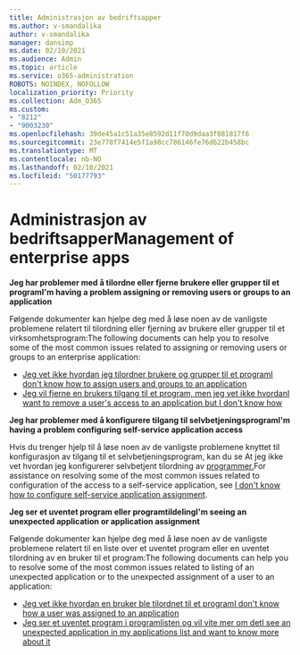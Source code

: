 ```yaml
---
title: Administrasjon av bedriftsapper
ms.author: v-smandalika
author: v-smandalika
manager: dansimp
ms.date: 02/10/2021
ms.audience: Admin
ms.topic: article
ms.service: o365-administration
ROBOTS: NOINDEX, NOFOLLOW
localization_priority: Priority
ms.collection: Adm_O365
ms.custom:
- "8212"
- "9003230"
ms.openlocfilehash: 39de45a1c51a35e8592d11f70d9daa3f081817f6
ms.sourcegitcommit: 23e778f7414e5f1a98cc786146fe76d622b458bc
ms.translationtype: MT
ms.contentlocale: nb-NO
ms.lasthandoff: 02/10/2021
ms.locfileid: "50177793"
---
```

# <a name="management-of-enterprise-apps"></a><span data-ttu-id="1b24c-102">Administrasjon av bedriftsapper</span><span class="sxs-lookup"><span data-stu-id="1b24c-102">Management of enterprise apps</span></span>

<span data-ttu-id="1b24c-103">**Jeg har problemer med å tilordne eller fjerne brukere eller grupper til et program**</span><span class="sxs-lookup"><span data-stu-id="1b24c-103">**I'm having a problem assigning or removing users or groups to an application**</span></span>

<span data-ttu-id="1b24c-104">Følgende dokumenter kan hjelpe deg med å løse noen av de vanligste problemene relatert til tilordning eller fjerning av brukere eller grupper til et virksomhetsprogram:</span><span class="sxs-lookup"><span data-stu-id="1b24c-104">The following documents can help you to resolve some of the most common issues related to assigning or removing users or groups to an enterprise application:</span></span>

- [<span data-ttu-id="1b24c-105">Jeg vet ikke hvordan jeg tilordner brukere og grupper til et program</span><span class="sxs-lookup"><span data-stu-id="1b24c-105">I don't know how to assign users and groups to an application</span></span>](https://docs.microsoft.com/azure/active-directory/manage-apps/assign-user-or-group-access-portal)
- [<span data-ttu-id="1b24c-106">Jeg vil fjerne en brukers tilgang til et program, men jeg vet ikke hvordan</span><span class="sxs-lookup"><span data-stu-id="1b24c-106">I want to remove a user's access to an application but I don't know how</span></span>](https://docs.microsoft.com/azure/active-directory/manage-apps/methods-for-removing-user-access)

<span data-ttu-id="1b24c-107">**Jeg har problemer med å konfigurere tilgang til selvbetjeningsprogram**</span><span class="sxs-lookup"><span data-stu-id="1b24c-107">**I'm having a problem configuring self-service application access**</span></span>

<span data-ttu-id="1b24c-108">Hvis du trenger hjelp til å løse noen av de vanligste problemene knyttet til konfigurasjon av tilgang til et selvbetjeningsprogram, kan du se At jeg ikke vet hvordan jeg konfigurerer selvbetjent tilordning av [programmer.](https://docs.microsoft.com/azure/active-directory/manage-apps/manage-self-service-access)</span><span class="sxs-lookup"><span data-stu-id="1b24c-108">For assistance on resolving some of the most common issues related to configuration of the access to a self-service application, see [I don't know how to configure self-service application assignment](https://docs.microsoft.com/azure/active-directory/manage-apps/manage-self-service-access).</span></span>

<span data-ttu-id="1b24c-109">**Jeg ser et uventet program eller programtildeling**</span><span class="sxs-lookup"><span data-stu-id="1b24c-109">**I'm seeing an unexpected application or application assignment**</span></span>

<span data-ttu-id="1b24c-110">Følgende dokumenter kan hjelpe deg med å løse noen av de vanligste problemene relatert til en liste over et uventet program eller en uventet tilordning av en bruker til et program:</span><span class="sxs-lookup"><span data-stu-id="1b24c-110">The following documents can help you to resolve some of the most common issues related to listing of an unexpected application or to the unexpected assignment of a user to an application:</span></span>

- [<span data-ttu-id="1b24c-111">Jeg vet ikke hvordan en bruker ble tilordnet til et program</span><span class="sxs-lookup"><span data-stu-id="1b24c-111">I don't know how a user was assigned to an application</span></span>](https://docs.microsoft.com/azure/active-directory/manage-apps/ways-users-get-assigned-to-applications)
- [<span data-ttu-id="1b24c-112">Jeg ser et uventet program i programlisten og vil vite mer om det</span><span class="sxs-lookup"><span data-stu-id="1b24c-112">I see an unexpected application in my applications list and want to know more about it</span></span>](https://docs.microsoft.com/azure/active-directory/manage-apps/application-types)












